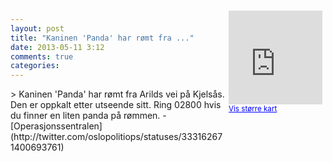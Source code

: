 ```yaml
---
layout: post
title: "Kaninen 'Panda' har rømt fra ..."
date: 2013-05-11 3:12
comments: true
categories: 
---
```

<div style="float:right; margin:5px; position:relative;top:-130px;"><iframe width="150" height="150" frameborder="0" scrolling="no" marginheight="0" marginwidth="0" src="http://maps.google.com/maps?q=Arilds%20vei,+Oslo&hl=no&t=m&z=14&output=embed&iwloc=&"></iframe><br/><small><a href="http://maps.google.com/maps?q=Arilds%20vei,+Oslo&hl=no&t=m&z=14&source=embed&iwloc=A" style="color:#0000FF;text-align:left" target="_new">Vis st&oslash;rre kart</a></small></div>
> Kaninen 'Panda' har rømt fra Arilds vei på Kjelsås. Den er oppkalt etter utseende sitt. Ring 02800 hvis du finner en liten panda på rømmen.
- [Operasjonssentralen](http://twitter.com/oslopolitiops/statuses/333162671400693761)
